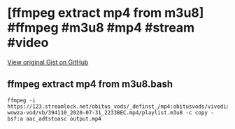 # [ffmpeg extract mp4 from m3u8] #ffmpeg #m3u8 #mp4 #stream #video

[View original Gist on GitHub](https://gist.github.com/Integralist/e4580cf4eb8d92e587511c66fc496f02)

## ffmpeg extract mp4 from m3u8.bash

```shell
ffmpeg -i https://123.streamlock.net/obitus_vods/_definst_/mp4:obitusvods/vivedia-wowza-vod/vb/394110_2020-07-31_2233BEC.mp4/playlist.m3u8 -c copy -bsf:a aac_adtstoasc output.mp4
```

